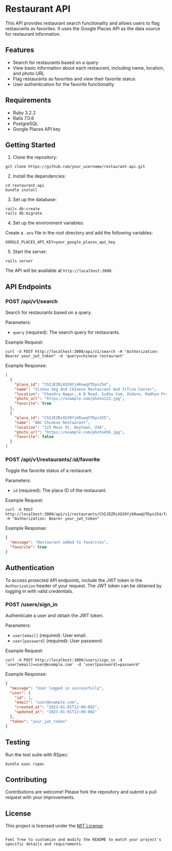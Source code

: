# Restaurant API

This API provides restaurant search functionality and allows users to flag restaurants as favorites. It uses the Google Places API as the data source for restaurant information.

## Features

- Search for restaurants based on a query
- View basic information about each restaurant, including name, location, and photo URL
- Flag restaurants as favorites and view their favorite status
- User authentication for the favorite functionality

## Requirements

- Ruby 3.2.2
- Rails 7.0.6
- PostgreSQL
- Google Places API key

## Getting Started

1. Clone the repository:

```shell
git clone https://github.com/your_username/restaurant-api.git
```

2. Install the dependencies:

```shell
cd restaurant-api
bundle install
```

3. Set up the database:

```shell
rails db:create
rails db:migrate
```

4. Set up the environment variables:

Create a `.env` file in the root directory and add the following variables:

```plaintext
GOOGLE_PLACES_API_KEY=your_google_places_api_key
```

5. Start the server:

```shell
rails server
```

The API will be available at `http://localhost:3000`.

## API Endpoints

### POST /api/v1/search

Search for restaurants based on a query.

Parameters:

- `query` (required): The search query for restaurants.

Example Request:

```shell
curl -X POST http://localhost:3000/api/v1/search -H "Authorization: Bearer your_jwt_token" -d 'query=chinese restaurant'
```

Example Response:

```json
[
  {
    "place_id": "ChIJEZRiXG39YjkRuwqVTDynJ54",
    "name": "Vishnu Veg And Chinese Restaurant And Tifine Center",
    "location": "Chandra Nagar, A B Road, Sudha Com, Indore, Madhya Pradesh 452007, India",
    "photo_url": "https://example.com/photo123.jpg",
    "favorite": true
  },
  {
    "place_id": "ChIJEZRiXG39YjkRuwqVTDynJ55",
    "name": "ABC Chinese Restaurant",
    "location": "123 Main St, Anytown, USA",
    "photo_url": "https://example.com/photo456.jpg",
    "favorite": false
  }
]
```

### POST /api/v1/restaurants/:id/favorite

Toggle the favorite status of a restaurant.

Parameters:

- `id` (required): The place ID of the restaurant.

Example Request:

```shell
curl -X POST http://localhost:3000/api/v1/restaurants/ChIJEZRiXG39YjkRuwqVTDynJ54/favorite -H "Authorization: Bearer your_jwt_token"
```

Example Response:

```json
{
  "message": "Restaurant added to favorites",
  "favorite": true
}
```

## Authentication

To access protected API endpoints, include the JWT token in the `Authorization` header of your request. The JWT token can be obtained by logging in with valid credentials.

### POST /users/sign_in

Authenticate a user and obtain the JWT token.

Parameters:

- `user[email]` (required): User email.
- `user[password]` (required): User password.

Example Request:

```shell
curl -X POST http://localhost:3000/users/sign_in -d 'user[email]=user@example.com' -d 'user[password]=password'
```

Example Response:

```json
{
  "message": "User logged in successfully",
  "user": {
    "id": 1,
    "email": "user@example.com",
    "created_at": "2023-01-01T12:00:00Z",
    "updated_at": "2023-01-01T12:00:00Z"
  },
  "token": "your_jwt_token"
}
```

## Testing

Run the test suite with RSpec:

```shell
bundle exec rspec
```

## Contributing

Contributions are welcome! Please fork the repository and submit a pull request with your improvements.

## License

This project is licensed under the [MIT License](https://opensource.org/licenses/MIT).
```

Feel free to customize and modify the README to match your project's specific details and requirements.